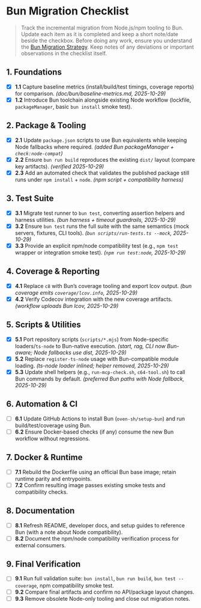 # Bun Migration Checklist

> Track the incremental migration from Node.js/npm tooling to Bun.  
> Update each item as it is completed and keep a short note/date beside the checkbox.
> Before doing any work, ensure you understand the [Bun Migration Strategy](./migration.md).
> Keep notes of any deviations or important observations in the checklist itself.

## 1. Foundations

- [x] **1.1** Capture baseline metrics (install/build/test timings, coverage reports) for comparison. *(doc/bun/baseline-metrics.md, 2025-10-29)*
- [x] **1.2** Introduce Bun toolchain alongside existing Node workflow (lockfile, `packageManager`, basic `bun install` smoke test).

## 2. Package & Tooling

- [x] **2.1** Update `package.json` scripts to use Bun equivalents while keeping Node fallbacks where required. *(added Bun packageManager + `check:node-compat`)*
- [x] **2.2** Ensure `bun run build` reproduces the existing `dist/` layout (compare key artifacts). *(verified 2025-10-29)*
- [x] **2.3** Add an automated check that validates the published package still runs under `npm install` + `node`. *(npm script + compatibility harness)*

## 3. Test Suite

- [x] **3.1** Migrate test runner to `bun test`, converting assertion helpers and harness utilities. *(bun harness + timeout guardrails, 2025-10-29)*
- [x] **3.2** Ensure `bun test` runs the full suite with the same semantics (mock servers, fixtures, CLI tools). *(`bun scripts/run-tests.ts --mock`, 2025-10-29)*
- [x] **3.3** Provide an explicit npm/node compatibility test (e.g., `npm test` wrapper or integration smoke test). *(`npm run test:node`, 2025-10-29)*

## 4. Coverage & Reporting

- [x] **4.1** Replace `c8` with Bun’s coverage tooling and export lcov output. *(bun coverage emits `coverage/lcov.info`, 2025-10-29)*
- [x] **4.2** Verify Codecov integration with the new coverage artifacts. *(workflow uploads Bun lcov, 2025-10-29)*

## 5. Scripts & Utilities

- [x] **5.1** Port repository scripts (`scripts/*.mjs`) from Node-specific loaders/`ts-node` to Bun-native execution. *(start, rag, CLI now Bun-aware; Node fallbacks use dist, 2025-10-29)*
- [x] **5.2** Replace `register-ts-node` usage with Bun-compatible module loading. *(ts-node loader inlined; helper removed, 2025-10-29)*
- [x] **5.3** Update shell helpers (e.g., `run-mcp-check.sh`, `c64-tool.sh`) to call Bun commands by default. *(preferred Bun paths with Node fallback, 2025-10-29)*

## 6. Automation & CI

- [ ] **6.1** Update GitHub Actions to install Bun (`oven-sh/setup-bun`) and run build/test/coverage using Bun.
- [ ] **6.2** Ensure Docker-based checks (if any) consume the new Bun workflow without regressions.

## 7. Docker & Runtime

- [ ] **7.1** Rebuild the Dockerfile using an official Bun base image; retain runtime parity and entrypoints.
- [ ] **7.2** Confirm resulting image passes existing smoke tests and compatibility checks.

## 8. Documentation

- [ ] **8.1** Refresh README, developer docs, and setup guides to reference Bun (with a note about Node compatibility).
- [ ] **8.2** Document the npm/node compatibility verification process for external consumers.

## 9. Final Verification

- [ ] **9.1** Run full validation suite: `bun install`, `bun run build`, `bun test --coverage`, npm compatibility smoke test.
- [ ] **9.2** Compare final artifacts and confirm no API/package layout changes.
- [ ] **9.3** Remove obsolete Node-only tooling and close out migration notes.
